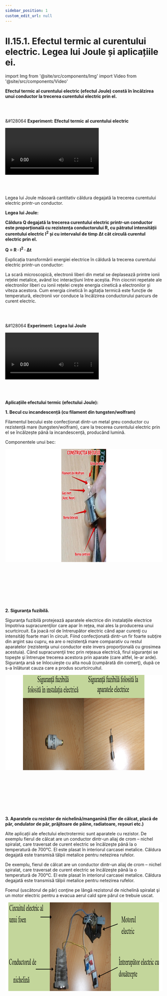 ```yaml
---
sidebar_position: 1
custom_edit_url: null
---
```


# II.15.1. Efectul termic al curentului electric. Legea lui Joule și aplicațiile ei.




import Img from '@site/src/components/Img'
import Video from '@site/src/components/Video'


<div class="alert alert--primary" role="alert">


**Efectul termic al curentului electric (efectul Joule) constă în încălzirea unui conductor la trecerea curentului electric prin el.**


</div>


<br></br>


<div class="alert alert--success" role="alert">

&#128064 **Experiment: Efectul termic al curentului electric**



<Video src="https://www.youtube.com/embed/NNiJayf6v5E" lazy={false} />



**Materiale necesare:**    
O baterie, un bec de lanternă, sârmă de cupru, fire de legătură.


<br></br>

**Descrierea experimentului:**
- Realizează un circuit electric format dintr-o baterie, bec, o sârmă de cupru, fire de legătură.
- Închide circuitul și lasă să treacă curentul electric prin circuit, câteva minute.
- Privește filamentul becului și atinge cu mâna sârma.
- Ce observi ?
  >Sârma de cupru s-a încălzit foarte puțin, iar filamentul becului s-a încălzit foarte mult, chiar până la incandescență (s-a înroșit).


<br></br>

**Concluzia experimentului:**   
Conductoarele electrice se încălzesc diferit la trecerea curentului electric prin ele, astfel:

- Metalele bune conductoare (exemple: argintul, cuprul, aurul, aluminiul) au o rezistență mică și se încălzesc puțin la trecerea curentului electric prin ele.

- Metalele greu conductoare (exemple: wolframul,nichelina, manganina) au o rezistență mare și se încălzesc mult la trecerea curentului electric prin ele.



</div>



<br></br>






<div class="alert alert--primary" role="alert">

Legea lui Joule măsoară cantitativ căldura degajată la trecerea curentului electric printr-un conductor.



**Legea lui Joule:**

**Căldura Q degajată la trecerea curentului electric printr-un conductor este proporțională cu rezistența conductorului R, cu pătratul intensității curentului electric I<sup>2</sup> și cu intervalul de timp Δt cât circulă curentul electric prin el.**

**Q = R ∙ I<sup>2</sup> ∙ Δt**


Explicația transformării energiei electrice în căldură la trecerea curentului electric printr-un conductor:

La scară microscopică, electronii liberi din metal se deplasează printre ionii rețelei metalice, având loc interacțiuni între aceștia. Prin ciocniri repetate ale electronilor liberi cu  ionii rețelei crește energia cinetică a electronilor și viteza acestora. Cum energia cinetică în agitația termică este funcție de temperatură, electronii vor conduce la încălzirea conductorului parcurs de curent electric.





</div>


<br></br>




<div class="alert alert--success" role="alert">

&#128064 **Experiment: Legea lui Joule**


<Video src="https://www.youtube.com/embed/0L-vIhSPv_M" />



**Materiale necesare:**    
O baterie, calorimetru cu sârmă de nichelină și termometru, fire de legătură, pahar gradat, cronometru.

<br></br>

**Descrierea experimentului:**
- Măsoară o anumită cantitate de apă (0,1 kg) și pune-o în calorimetru.
- Măsoară temperatura apei.
- Pune capacul calorimetrului cu sârma de nichelină în apă.
- Leagă o baterie la bornele conductorului de nichelină și pornește cronometrul.
- Așteaptă până crește temperatura apei cu câteva grade (3°C), și oprește cronometrul.
- Calculează căldura degajată de conductorul de nichelină, la trecerea curentului electric prin el.
  > Q = R ∙ I<sup>2</sup> ∙ Δt = m ∙ c ∙ ΔT    
  > Q = 0,1 ∙ 4185 ∙ 3 = 1255,5 J

<br></br>


**Concluzia experimentului:**   
Știind I = 0,02 A și Δt = 12 min = 720 s, află rezistența rezistorului.




</div>



<br></br>



<div class="alert alert--warning" role="alert">

**Aplicațiile efectului termic (efectului Joule):**


**1. Becul cu incandescență (cu filament din tungsten/wolfram)** 

Filamentul becului este confecționat dintr-un metal greu conductor cu rezistență mare (tungsten/wolfram), care la trecerea curentului electric prin el se încălzește până la incandescență, producând lumină.

Componentele unui bec:


<Img className="img-responsive4" src="fizica/clasa10/capitolul2/II-15-1-efectul-termic-al-curentului-electric-poza1-aplicatiile-efectului-termic-becul-cu-incandescenta-componente.png" width="1000" height="362" />

<br></br>
<br></br>

<br></br>



**2. Siguranţa fuzibilă.**


Siguranţa fuzibilă protejează aparatele electrice din instalaţiile electrice împotriva supracurenţilor care apar în reţea, mai ales la producerea unui scurtcircuit. Ea joacă rol de întrerupător electric când apar curenţi cu intensităţi foarte mari în circuit. Fiind confecţionată dintr-un fir foarte subţire din argint sau cupru, ea are o rezistenţă mare comparativ cu restul aparatelor (rezistenţa unui conductor este invers proporţională cu grosimea acestuia). Când supracurenţii trec prin reţeaua electrică, firul siguranţei se topeşte şi întrerupe trecerea acestora prin aparate (care altfel, le-ar arde). Siguranţa arsă se înlocuieşte cu alta nouă (cumpărată din comerţ), după ce s-a înlăturat cauza care a produs scurtcircuitul.

<Img className="img-responsive4" src="fizica/clasa10/capitolul2/II-15-1-efectul-termic-al-curentului-electric-poza2-aplicatiile-efectului-termic-siguranta-fuzibila.png" width="1000" height="305" />


<br></br>
<br></br>

<br></br>


**3. Aparatele cu rezistor de nichelină/manganină (fier de călcat, placă de păr, ondulator de păr, prăjitoare de pâine, radiatoare, reșouri etc.)**





Alte aplicații ale efectului electrotermic sunt aparatele cu rezistor. De exemplu fierul de călcat are un conductor dintr-un aliaj de crom – nichel spiralat, care traversat de curent electric se încălzeşte până la o temperatură de 700°C. El este plasat în interiorul carcasei metalice. Căldura degajată este transmisă tălpii metalice pentru netezirea rufelor.


De exemplu, fierul de călcat are un conductor dintr-un aliaj de crom – nichel spiralat,  care traversat de curent electric se încălzeşte până la o temperatură de 700°C. El este plasat în interiorul carcasei metalice. Căldura degajată este transmisă tălpii metalice pentru netezirea rufelor.

Foenul (uscătorul de păr) conţine pe lângă rezistorul de nichelină spiralat şi un motor electric pentru a evacua aerul cald spre părul ce trebuie uscat.


<Img className="img-responsive4" src="fizica/clasa10/capitolul2/II-15-1-efectul-termic-al-curentului-electric-poza3-aplicatiile-efectului-termic-foenul.png" width="1000" height="284" />





</div>


